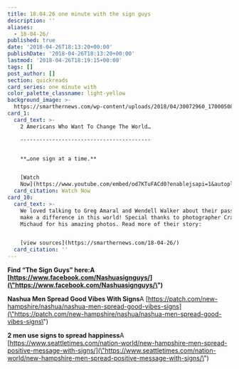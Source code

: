 ```yaml
---
title: 18.04.26 one minute with the sign guys
description: ''
aliases:
  - 18-04-26/
published: true
date: '2018-04-26T18:13:20+00:00'
publishDate: '2018-04-26T18:13:20+00:00'
lastmod: '2018-04-26T18:19:15+00:00'
tags: []
post_author: []
section: quickreads
card_series: one minute with
color_palette_classname: light-yellow
background_image: >-
  https://smarthernews.com/wp-content/uploads/2018/04/30072960_170005083713955_3162654663115191996_o.jpg
card_1:
  card_text: >-
    2 Americans Who Want To Change The World…

    -----------------------------------------


    **…one sign at a time.**


    [Watch
    Now](https://www.youtube.com/embed/od7KTuFACd0?enablejsapi=1&autoplay=1&rel=0)
  card_citation: Watch Now
card_10:
  card_text: >-
    We loved talking to Greg Amaral and Wendell Walker about their passion to
    make a difference in this world! Special thanks to photographer Craig
    Michaud for his amazing photos. Read more of their story:


    [view sources](https://smarthernews.com/18-04-26/)
  card_citation: ''
---
```

**Find “The Sign Guys” here:A [https://www.facebook.com/Nashuasignguys/](\"https://www.facebook.com/Nashuasignguys/\")**

**Nashua Men Spread Good Vibes With Signs**A [https://patch.com/new-hampshire/nashua/nashua-men-spread-good-vibes-signs](\"https://patch.com/new-hampshire/nashua/nashua-men-spread-good-vibes-signs\")

**2 men use signs to spread happiness**A [https://www.seattletimes.com/nation-world/new-hampshire-men-spread-positive-message-with-signs/](\"https://www.seattletimes.com/nation-world/new-hampshire-men-spread-positive-message-with-signs/\")